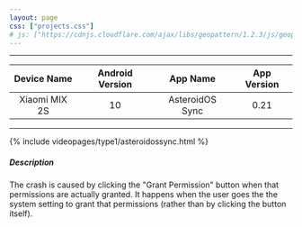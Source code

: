 ```yaml
---
layout: page
css: ["projects.css"]
# js: ["https://cdnjs.cloudflare.com/ajax/libs/geopattern/1.2.3/js/geopattern.min.js", "projects.js"]
---
```


---

|      Device Name     | Android Version |    App Name    | App Version |
|:--------------------:|:---------------:|:--------------:|:-----------:|
| Xiaomi MIX 2S |      10      | AsteroidOS Sync |     0.21    |

---

{% include videopages/type1/asteroidossync.html %}

##### Description

The crash is caused by clicking the "Grant Permission" button when that permissions are actually granted.
It happens when the user goes the the system setting to grant that permissions (rather than by clicking the button itself).
